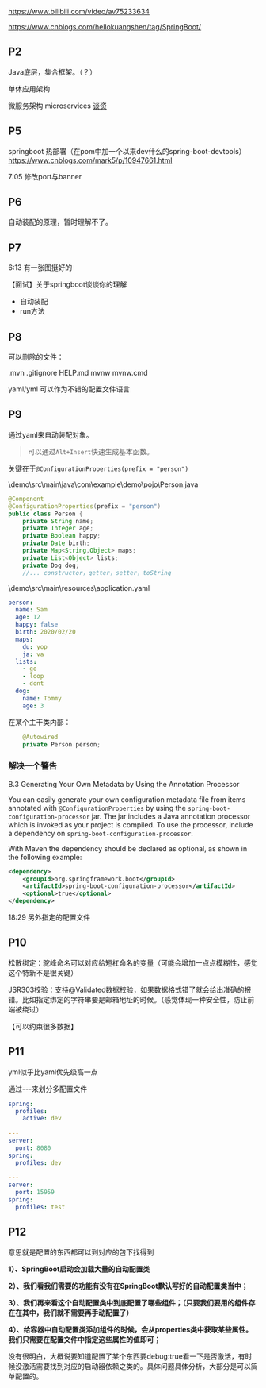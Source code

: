 https://www.bilibili.com/video/av75233634

https://www.cnblogs.com/hellokuangshen/tag/SpringBoot/

## P2

Java底层，集合框架。（？）

单体应用架构

微服务架构 microservices [谈资](https://blog.kuangstudy.com/index.php/archives/437/)

## P5

springboot 热部署（在pom中加一个以来dev什么的spring-boot-devtools）https://www.cnblogs.com/mark5/p/10947661.html

7:05 修改port与banner

## P6

自动装配的原理，暂时理解不了。

## P7

6:13 有一张图挺好的

【面试】关于springboot谈谈你的理解

- 自动装配
- run方法

## P8

可以删除的文件：

.mvn .gitignore HELP.md mvnw mvnw.cmd

yaml/yml 可以作为不错的配置文件语言

## P9

通过yaml来自动装配对象。

> 可以通过`Alt+Insert`快速生成基本函数。

关键在于`@ConfigurationProperties(prefix = "person")`

\demo\src\main\java\com\example\demo\pojo\Person.java

```java
@Component
@ConfigurationProperties(prefix = "person")
public class Person {
    private String name;
    private Integer age;
    private Boolean happy;
    private Date birth;
    private Map<String,Object> maps;
    private List<Object> lists;
    private Dog dog;
    //... constructor，getter，setter，toString 
```

\demo\src\main\resources\application.yaml

```yaml
person:
  name: Sam
  age: 12
  happy: false
  birth: 2020/02/20
  maps:
    du: yop
    ja: va
  lists:
    - go
    - loop
    - dont
  dog:
    name: Tommy
    age: 3
```

在某个主干类内部：

```java
    @Autowired
    private Person person;
```

### 解决一个警告

B.3 Generating Your Own Metadata by Using the Annotation Processor

You can easily generate your own configuration metadata file from items annotated with `@ConfigurationProperties` by using the `spring-boot-configuration-processor` jar. The jar includes a Java annotation processor which is invoked as your project is compiled. To use the processor, include a dependency on `spring-boot-configuration-processor`.

With Maven the dependency should be declared as optional, as shown in the following example:

```xml
<dependency>
	<groupId>org.springframework.boot</groupId>
	<artifactId>spring-boot-configuration-processor</artifactId>
	<optional>true</optional>
</dependency>
```

18:29 另外指定的配置文件

## P10

松散绑定：驼峰命名可以对应给短杠命名的变量（可能会增加一点点模糊性，感觉这个特新不是很关键）

JSR303校验：支持@Validated数据校验，如果数据格式错了就会给出准确的报错。比如指定绑定的字符串要是邮箱地址的时候。（感觉体现一种安全性，防止前端被绕过）

【可以约束很多数据】

## P11

yml似乎比yaml优先级高一点

通过---来划分多配置文件

```yml
spring:
  profiles:
    active: dev
    
---
server:
  port: 8080
spring:
  profiles: dev
  
---
server:
  port: 15959
spring:
  profiles: test
```



## P12

意思就是配置的东西都可以到对应的包下找得到

 **1）、SpringBoot启动会加载大量的自动配置类**

 **2）、我们看我们需要的功能有没有在SpringBoot默认写好的自动配置类当中；**

 **3）、我们再来看这个自动配置类中到底配置了哪些组件；（只要我们要用的组件存在在其中，我们就不需要再手动配置了）**

 **4）、给容器中自动配置类添加组件的时候，会从properties类中获取某些属性。我们只需要在配置文件中指定这些属性的值即可；**

没有很明白，大概说要知道配置了某个东西要debug:true看一下是否激活，有时候没激活需要找到对应的启动器依赖之类的。具体问题具体分析，大部分是可以简单配置的。